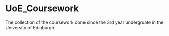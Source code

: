 # UoE_Coursework
The collection of the coursework done since the 3rd year undergruate in the University of Edinburgh.
